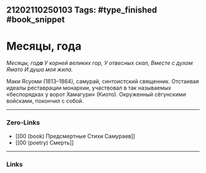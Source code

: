 21202110250103
Tags: #type_finished #book_snippet 
---
# Месяцы, года

*Месяцы, год<b><i>а</i></b>
У корней великих гор,
У отвесных скал,
Вместе с духом Ямато
И душа моя жила.*

Маки Ясуоми (1813–1864), самурай, синтоистский священник. Отстаивая идеалы реставрации монархии, участвовал в так называемых «беспорядках у ворот Хамагури» (Киото). Окруженный сёгунскими войсками, покончил с собой. 

---
### Zero-Links
 - [[00 (book) Предсмертные Стихи Самураев]]
 - [[00 (poetry) Смерть]]
---
### Links
